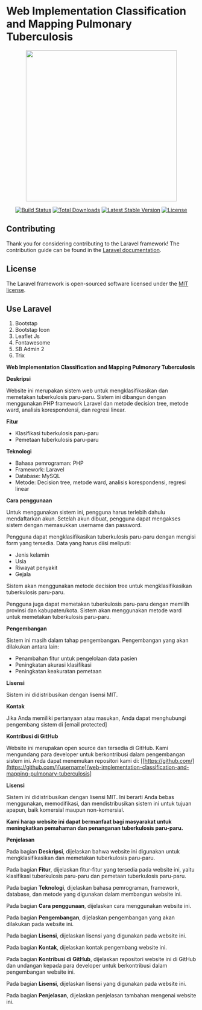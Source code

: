# Web Implementation Classification and Mapping Pulmonary Tuberculosis

<p align="center"><a href="https://laravel.com" target="_blank"><img src="https://raw.githubusercontent.com/laravel/art/master/logo-lockup/5%20SVG/2%20CMYK/1%20Full%20Color/laravel-logolockup-cmyk-red.svg" width="400"></a></p>

<p align="center">
<a href="https://travis-ci.org/laravel/framework"><img src="https://travis-ci.org/laravel/framework.svg" alt="Build Status"></a>
<a href="https://packagist.org/packages/laravel/framework"><img src="https://img.shields.io/packagist/dt/laravel/framework" alt="Total Downloads"></a>
<a href="https://packagist.org/packages/laravel/framework"><img src="https://img.shields.io/packagist/v/laravel/framework" alt="Latest Stable Version"></a>
<a href="https://packagist.org/packages/laravel/framework"><img src="https://img.shields.io/packagist/l/laravel/framework" alt="License"></a>
</p>

## Contributing

Thank you for considering contributing to the Laravel framework! The contribution guide can be found in the [Laravel documentation](https://laravel.com/docs/contributions).

## License

The Laravel framework is open-sourced software licensed under the [MIT license](https://opensource.org/licenses/MIT).

## Use Laravel

1. Bootstap
2. Bootstap Icon
3. Leaflet Js
4. Fontawesome
5. SB Admin 2
6. Trix

**Web Implementation Classification and Mapping Pulmonary Tuberculosis**

**Deskripsi**

Website ini merupakan sistem web untuk mengklasifikasikan dan memetakan tuberkulosis paru-paru. Sistem ini dibangun dengan menggunakan PHP framework Laravel dan metode decision tree, metode ward, analisis korespondensi, dan regresi linear.

**Fitur**

* Klasifikasi tuberkulosis paru-paru
* Pemetaan tuberkulosis paru-paru

**Teknologi**

* Bahasa pemrograman: PHP
* Framework: Laravel
* Database: MySQL
* Metode: Decision tree, metode ward, analisis korespondensi, regresi linear

**Cara penggunaan**

Untuk menggunakan sistem ini, pengguna harus terlebih dahulu mendaftarkan akun. Setelah akun dibuat, pengguna dapat mengakses sistem dengan memasukkan username dan password.

Pengguna dapat mengklasifikasikan tuberkulosis paru-paru dengan mengisi form yang tersedia. Data yang harus diisi meliputi:

* Jenis kelamin
* Usia
* Riwayat penyakit
* Gejala

Sistem akan menggunakan metode decision tree untuk mengklasifikasikan tuberkulosis paru-paru.

Pengguna juga dapat memetakan tuberkulosis paru-paru dengan memilih provinsi dan kabupaten/kota. Sistem akan menggunakan metode ward untuk memetakan tuberkulosis paru-paru.

**Pengembangan**

Sistem ini masih dalam tahap pengembangan. Pengembangan yang akan dilakukan antara lain:

* Penambahan fitur untuk pengelolaan data pasien
* Peningkatan akurasi klasifikasi
* Peningkatan keakuratan pemetaan

**Lisensi**

Sistem ini didistribusikan dengan lisensi MIT.

**Kontak**

Jika Anda memiliki pertanyaan atau masukan, Anda dapat menghubungi pengembang sistem di [email protected]

**Kontribusi di GitHub**

Website ini merupakan open source dan tersedia di GitHub. Kami mengundang para developer untuk berkontribusi dalam pengembangan sistem ini. Anda dapat menemukan repositori kami di: [[https://github.com/](https://github.com/)[username]/web-implementation-classification-and-mapping-pulmonary-tuberculosis]

**Lisensi**

Sistem ini didistribusikan dengan lisensi MIT. Ini berarti Anda bebas menggunakan, memodifikasi, dan mendistribusikan sistem ini untuk tujuan apapun, baik komersial maupun non-komersial.

**Kami harap website ini dapat bermanfaat bagi masyarakat untuk meningkatkan pemahaman dan penanganan tuberkulosis paru-paru.**

**Penjelasan**

Pada bagian **Deskripsi**, dijelaskan bahwa website ini digunakan untuk mengklasifikasikan dan memetakan tuberkulosis paru-paru.

Pada bagian **Fitur**, dijelaskan fitur-fitur yang tersedia pada website ini, yaitu klasifikasi tuberkulosis paru-paru dan pemetaan tuberkulosis paru-paru.

Pada bagian **Teknologi**, dijelaskan bahasa pemrograman, framework, database, dan metode yang digunakan dalam membangun website ini.

Pada bagian **Cara penggunaan**, dijelaskan cara menggunakan website ini.

Pada bagian **Pengembangan**, dijelaskan pengembangan yang akan dilakukan pada website ini.

Pada bagian **Lisensi**, dijelaskan lisensi yang digunakan pada website ini.

Pada bagian **Kontak**, dijelaskan kontak pengembang website ini.

Pada bagian **Kontribusi di GitHub**, dijelaskan repositori website ini di GitHub dan undangan kepada para developer untuk berkontribusi dalam pengembangan website ini.

Pada bagian **Lisensi**, dijelaskan lisensi yang digunakan pada website ini.

Pada bagian **Penjelasan**, dijelaskan penjelasan tambahan mengenai website ini.

